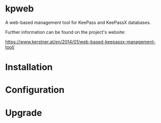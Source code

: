 kpweb
=====

A web-based management tool for KeePass and KeePassX databases.

Further information can be found on the project's website:

https://www.kerstner.at/en/2014/01/web-based-keepassx-management-tool/


Installation
============

Configuration
=============

Upgrade
=======
